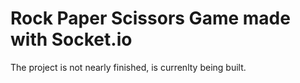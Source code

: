 # Rock Paper Scissors Game made with Socket.io

The project is not nearly finished, is currenlty being built.